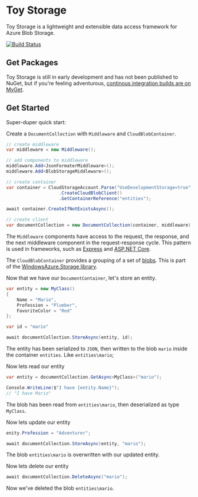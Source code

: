 # Toy Storage

Toy Storage is a lightweight and extensible data access framework for Azure Blob Storage.

[![Build Status](https://ci.appveyor.com/api/projects/status/github/kherr9/toystorage)](https://ci.appveyor.com/project/kherr9/toystorage)

## Get Packages

Toy Storage is still in early development and has not been published to NuGet, but if you're feeling adventurous, [continous integration builds are on MyGet](https://www.myget.org/feed/kherr9/package/nuget/ToyStorage).

## Get Started

Super-duper quick start:

Create a `DocumentCollection` with `Middleware` and `CloudBlobContainer`.

```C#
// create middleware
var middleware = new Middleware();

// add components to middleware
middleware.Add<JsonFormaterMiddleware>();
middleware.Add<BlobStorageMiddleware>();

// create container
var container = CloudStorageAccount.Parse("UseDevelopmentStorage=true")
                    .CreateCloudBlobClient()
                    .GetContainerReference("entities");

await container.CreateIfNotExistsAsync();

// create client
var documentCollection = new DocumentCollection(container, middleware);
```

The `Middleware` components have access to the request, the response, and the next middleware component in the request-response cycle. This pattern is used in frameworks, such as [Express](http://expressjs.com/en/guide/using-middleware.html) and [ASP.NET Core](https://docs.microsoft.com/en-us/aspnet/core/fundamentals/middleware?tabs=aspnetcore2x).

The `CloudBlobContainer` provides a grouping of a set of [blobs](https://docs.microsoft.com/en-us/azure/storage/blobs/storage-dotnet-how-to-use-blobs). This is part of the [WindowsAzure.Storage library](https://www.nuget.org/packages/WindowsAzure.Storage/).

Now that we have our `DocumentContainer`, let's store an entity.

```C#
var entity = new MyClass()
{
    Name = "Mario",
    Profession = "Plumber",
    FavoriteColor = "Red"
};

var id = "mario"

await documentCollection.StoreAsync(entity, id);
```

The entity has been serialized to `JSON`, then written to the blob `mario` inside the container `entities`. Like `entities\mario`;

Now lets read our entity

```C#
var entity = documentCollection.GetAsync<MyClass>("mario");

Console.WriteLine($"I have {entity.Name}");
// "I have Mario"
```

The blob has been read from `entities\mario`, then deserialized as type `MyClass`.

Now lets update our entity

```C#
enity.Profession = "Adventurer";

await documentCollection.StoreAsync(entity, "mario");
```

The blob `entities\mario` is overwritten with our updated entity.

Now lets delete our entity

```C#
await documentCollection.DeleteAsync("mario");
```

Now we've deleted the blob `entities\mario`.
